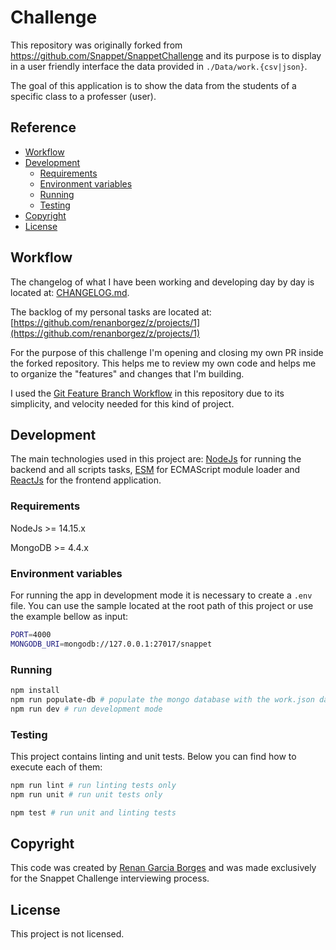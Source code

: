 # Challenge

This repository was originally forked from https://github.com/Snappet/SnappetChallenge and its
purpose is to display in a user friendly interface the data provided in `./Data/work.{csv|json}`.

The goal of this application is to show the data from the students of a specific class
to a professer (user).

## Reference

- [Workflow](#Workflow)
- [Development](#Development)
  - [Requirements](#Requirements)
  - [Environment variables](#Environment%20variables)
  - [Running](#Running)
  - [Testing](#Testing)
- [Copyright](#Copyright)
- [License](#License)

## Workflow

The changelog of what I have been working and developing day by day is located at:
[CHANGELOG.md](./CHANGELOG.md).

The backlog of my personal tasks are located at:
[https://github.com/renanborgez/z/projects/1](https://github.com/renanborgez/z/projects/1)

For the purpose of this challenge I'm opening and closing my own PR inside the forked repository.
This helps me to review my own code and helps me to organize the "features" and changes that I'm
building.

I used the [Git Feature Branch Workflow](https://www.atlassian.com/git/tutorials/comparing-workflows/feature-branch-workflow)
in this repository due to its simplicity, and velocity needed for this kind of project.

## Development

The main technologies used in this project are: [NodeJs](https://nodejs.org/en/) for running the
backend and all scripts tasks, [ESM](https://www.npmjs.com/package/esm) for ECMAScript module loader
and [ReactJs](https://reactjs.org/) for the frontend application.

### Requirements

NodeJs >= 14.15.x

MongoDB >= 4.4.x

### Environment variables

For running the app in development mode it is necessary to create a `.env` file.
You can use the sample located at the root path of this project or use the example bellow as input:

```bash
PORT=4000
MONGODB_URI=mongodb://127.0.0.1:27017/snappet
```

### Running

```bash
npm install
npm run populate-db # populate the mongo database with the work.json data
npm run dev # run development mode
```

### Testing

This project contains linting and unit tests. Below you can find how to execute each of them:

```bash
npm run lint # run linting tests only
npm run unit # run unit tests only

npm test # run unit and linting tests
```

## Copyright

This code was created by [Renan Garcia Borges](https://github.com/renanborgez) and was made
exclusively for the Snappet Challenge interviewing process.

## License

This project is not licensed.
